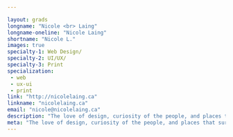 ```yaml
---

layout: grads
longname: "Nicole <br> Laing"
longname-oneline: "Nicole Laing"
shortname: "Nicole L."
images: true
specialty-1: Web Design/
specialty-2: UI/UX/
specialty-3: Print
specialization:
 - web
 - ux-ui
 - print
link: "http://nicolelaing.ca"
linkname: "nicolelaing.ca"
email: "nicole@nicolelaing.ca"
description: "The love of design, curiosity of the people, and places that surround our daily lives, are the driving forces for my creativity. Never stop learning and growing, and soar to new heights every day."
meta: "The love of design, curiosity of the people, and places that surround our daily lives, are the driving forces for my creativity. Never stop learning and growing, and soar to new heights every day."
---
```

